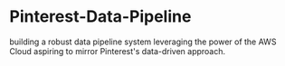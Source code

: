 # Pinterest-Data-Pipeline
building a robust data pipeline system leveraging the power of the AWS Cloud aspiring to mirror Pinterest's data-driven approach.
